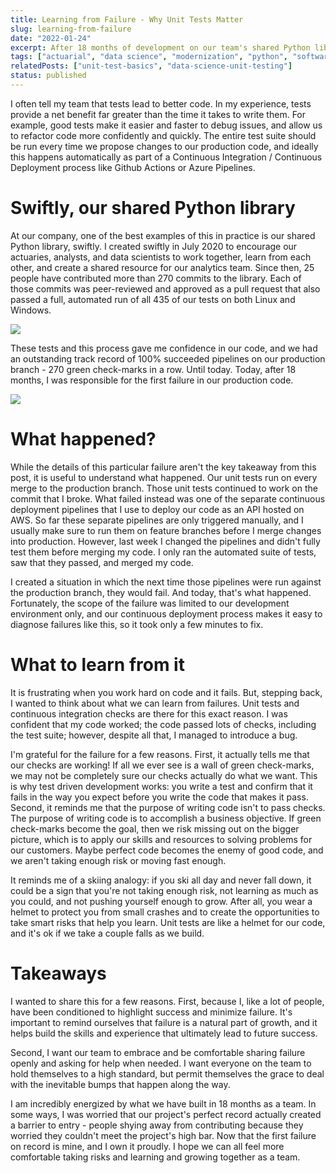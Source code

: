 ```yaml
---
title: Learning from Failure - Why Unit Tests Matter
slug: learning-from-failure
date: "2022-01-24"
excerpt: After 18 months of development on our team's shared Python library, we had our first production pipeline failure. Here are my thoughts on what we can learn from it, and why it's good for our team's growth.
tags: ["actuarial", "data science", "modernization", "python", "software development"]
relatedPosts: ["unit-test-basics", "data-science-unit-testing"]
status: published
---
```


I often tell my team that tests lead to better code. In my experience, tests provide a net benefit far greater than the time it takes to write them. For example, good tests make it easier and faster to debug issues, and allow us to refactor code more confidently and quickly. The entire test suite should be run every time we propose changes to our production code, and ideally this happens automatically as part of a Continuous Integration / Continuous Deployment process like Github Actions or Azure Pipelines.

# Swiftly, our shared Python library

At our company, one of the best examples of this in practice is our shared Python library, swiftly. I created swiftly in July 2020 to encourage our actuaries, analysts, and data scientists to work together, learn from each other, and create a shared resource for our analytics team. Since then, 25 people have contributed more than 270 commits to the library. Each of those commits was peer-reviewed and approved as a pull request that also passed a full, automated run of all 435 of our tests on both Linux and Windows.

<img src="/img/learning-from-failure1.png">

These tests and this process gave me confidence in our code, and we had an outstanding track record of 100% succeeded pipelines on our production branch - 270 green check-marks in a row. Until today. Today, after 18 months, I was responsible for the first failure in our production code.

<img src="/img/learning-from-failure2.png">

# What happened?

While the details of this particular failure aren't the key takeaway from this post, it is useful to understand what happened. Our unit tests run on every merge to the production branch. Those unit tests continued to work on the commit that I broke. What failed instead was one of the separate continuous deployment pipelines that I use to deploy our code as an API hosted on AWS. So far these separate pipelines are only triggered manually, and I usually make sure to run them on feature branches before I merge changes into production. However, last week I changed the pipelines and didn't fully test them before merging my code. I only ran the automated suite of tests, saw that they passed, and merged my code.

I created a situation in which the next time those pipelines were run against the production branch, they would fail. And today, that's what happened. Fortunately, the scope of the failure was limited to our development environment only, and our continuous deployment process makes it easy to diagnose failures like this, so it took only a few minutes to fix.

# What to learn from it

It is frustrating when you work hard on code and it fails. But, stepping back, I wanted to think about what we can learn from failures. Unit tests and continuous integration checks are there for this exact reason. I was confident that my code worked; the code passed lots of checks, including the test suite; however, despite all that, I managed to introduce a bug.

I'm grateful for the failure for a few reasons. First, it actually tells me that our checks are working! If all we ever see is a wall of green check-marks, we may not be completely sure our checks actually do what we want. This is why test driven development works: you write a test and confirm that it fails in the way you expect before you write the code that makes it pass. Second, it reminds me that the purpose of writing code isn't to pass checks. The purpose of writing code is to accomplish a business objective. If green check-marks become the goal, then we risk missing out on the bigger picture, which is to apply our skills and resources to solving problems for our customers. Maybe perfect code becomes the enemy of good code, and we aren't taking enough risk or moving fast enough.

It reminds me of a skiing analogy: if you ski all day and never fall down, it could be a sign that you're not taking enough risk, not learning as much as you could, and not pushing yourself enough to grow. After all, you wear a helmet to protect you from small crashes and to create the opportunities to take smart risks that help you learn. Unit tests are like a helmet for our code, and it's ok if we take a couple falls as we build.

# Takeaways

I wanted to share this for a few reasons. First, because I, like a lot of people, have been conditioned to highlight success and minimize failure. It's important to remind ourselves that failure is a natural part of growth, and it helps build the skills and experience that ultimately lead to future success.

Second, I want our team to embrace and be comfortable sharing failure openly and asking for help when needed. I want everyone on the team to hold themselves to a high standard, but permit themselves the grace to deal with the inevitable bumps that happen along the way.

I am incredibly energized by what we have built in 18 months as a team. In some ways, I was worried that our project's perfect record actually created a barrier to entry - people shying away from contributing because they worried they couldn't meet the project's high bar. Now that the first failure on record is mine, and I own it proudly. I hope we can all feel more comfortable taking risks and learning and growing together as a team.
